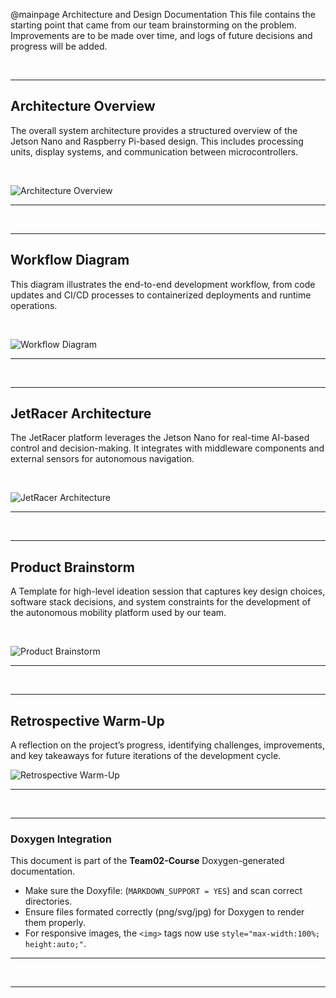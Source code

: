 
@mainpage Architecture and Design Documentation
This file contains the starting point that came from our team brainstorming on the problem.
Improvements are to be made over time, and logs of future decisions and progress will be added.




&nbsp;

---

## Architecture Overview

The overall system architecture provides a structured overview of the Jetson Nano and Raspberry Pi-based design. This includes processing units, display systems, and communication between microcontrollers.

&nbsp;&nbsp;


<img src="../diagrams/architecture_drawio.png" alt="Architecture Overview" style="max-width:80%; height:auto;">

---

&nbsp;

---

## Workflow Diagram

This diagram illustrates the end-to-end development workflow, from code updates and CI/CD processes to containerized deployments and runtime operations.

&nbsp;&nbsp;


<img src="../diagrams/workflow_image.jpg" alt="Workflow Diagram" style="max-width:80%; height:auto;">

---

&nbsp;

---

## JetRacer Architecture

The JetRacer platform leverages the Jetson Nano for real-time AI-based control and decision-making. It integrates with middleware components and external sensors for autonomous navigation.

&nbsp;&nbsp;


<img src="../diagrams/architecture_jetRacer.jpg" alt="JetRacer Architecture" style="max-width:80%; height:auto;">

---

&nbsp;

---

## Product Brainstorm

A Template for high-level ideation session that captures key design choices, software stack decisions, and system constraints for the development of the autonomous mobility platform used by our team.

&nbsp;&nbsp;

<img src="../diagrams/Product%20Brainstorm%20-%20Cluster.jpg" alt="Product Brainstorm" style="max-width:80%; height:auto;">

---

&nbsp;

---

## Retrospective Warm-Up

A reflection on the project’s progress, identifying challenges, improvements, and key takeaways for future iterations of the development cycle.

<img src="../diagrams/Retrospective%20-%20WarmUp.jpg" alt="Retrospective Warm-Up" style="max-width:80%; height:auto;">

---

&nbsp;

___

### **Doxygen Integration**

This document is part of the **Team02-Course** Doxygen-generated documentation. 

- Make sure the Doxyfile: (`MARKDOWN_SUPPORT = YES`) and scan correct directories.
- Ensure files formated correctly (png/svg/jpg) for Doxygen to render them properly.
- For responsive images, the `<img>` tags now use `style="max-width:100%; height:auto;"`.

---

&nbsp;

---
